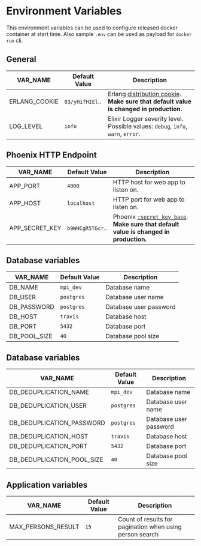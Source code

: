 # Environment Variables

This environment variables can be used to configure released docker container at start time.
Also sample `.env` can be used as payload for `docker run` cli.

## General

| VAR_NAME      | Default Value           | Description |
| ------------- | ----------------------- | ----------- |
| ERLANG_COOKIE | `03/yHifHIEl`..         | Erlang [distribution cookie](http://erlang.org/doc/reference_manual/distributed.html). **Make sure that default value is changed in production.** |
| LOG_LEVEL     | `info` | Elixir Logger severity level. Possible values: `debug`, `info`, `warn`, `error`. |

## Phoenix HTTP Endpoint

| VAR_NAME      | Default Value | Description |
| ------------- | ------------- | ----------- |
| APP_PORT          | `4000`        | HTTP host for web app to listen on. |
| APP_HOST          | `localhost`   | HTTP port for web app to listen on. |
| APP_SECRET_KEY    | `b9WHCgR5TGcr`.. | Phoenix [`:secret_key_base`](https://hexdocs.pm/phoenix/Phoenix.Endpoint.html). **Make sure that default value is changed in production.** |

## Database variables

| VAR_NAME      | Default Value | Description |
| ------------- | ------------- | ----------- |
| DB_NAME | `mpi_dev` | Database name |
| DB_USER | `postgres` | Database user name |
| DB_PASSWORD | `postgres` | Database user password |
| DB_HOST | `travis` | Database host |
| DB_PORT | `5432` | Database port |
| DB_POOL_SIZE | `40` | Database pool size |

## Database variables

| VAR_NAME      | Default Value | Description |
| ------------- | ------------- | ----------- |
| DB_DEDUPLICATION_NAME | `mpi_dev` | Database name |
| DB_DEDUPLICATION_USER | `postgres` | Database user name |
| DB_DEDUPLICATION_PASSWORD | `postgres` | Database user password |
| DB_DEDUPLICATION_HOST | `travis` | Database host |
| DB_DEDUPLICATION_PORT | `5432` | Database port |
| DB_DEDUPLICATION_POOL_SIZE | `40` | Database pool size |

## Application variables
| VAR_NAME      | Default Value | Description |
| ------------- | ------------- | ----------- |
| MAX_PERSONS_RESULT | `15` | Count of results for pagination when using person search |
